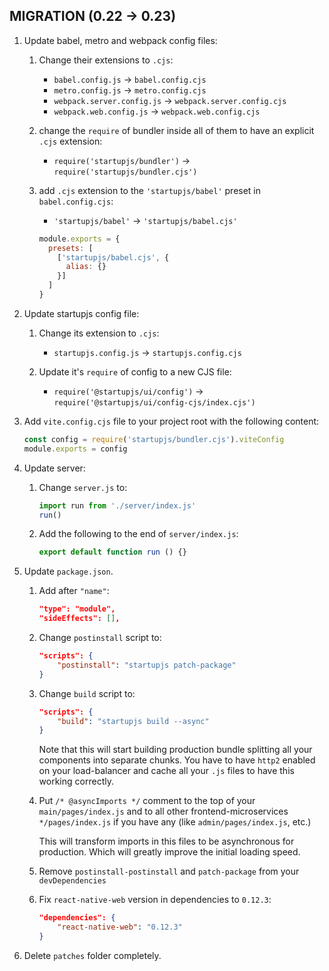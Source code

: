 ## MIGRATION (0.22 -> 0.23)

1. Update babel, metro and webpack config files:

    1. Change their extensions to `.cjs`:
        - `babel.config.js` -> `babel.config.cjs`
        - `metro.config.js` -> `metro.config.cjs`
        - `webpack.server.config.js` -> `webpack.server.config.cjs`
        - `webpack.web.config.js` -> `webpack.web.config.cjs`

    2. change the `require` of bundler inside all of them to have an explicit `.cjs` extension:
        - `require('startupjs/bundler')` -> `require('startupjs/bundler.cjs')`

    3. add `.cjs` extension to the `'startupjs/babel'` preset in `babel.config.cjs`:

        - `'startupjs/babel'` -> `'startupjs/babel.cjs'`

        ```js
        module.exports = {
          presets: [
            ['startupjs/babel.cjs', {
              alias: {}
            }]
          ]
        }
        ```

2. Update startupjs config file:

    1. Change its extension to `.cjs`:
        - `startupjs.config.js` -> `startupjs.config.cjs`

    2. Update it's `require` of config to a new CJS file:
        - `require('@startupjs/ui/config')` -> `require('@startupjs/ui/config-cjs/index.cjs')`

3. Add `vite.config.cjs` file to your project root with the following content:

    ```js
    const config = require('startupjs/bundler.cjs').viteConfig
    module.exports = config
    ```

4. Update server:

    1. Change `server.js` to:
        ```js
        import run from './server/index.js'
        run()
        ```

    2. Add the following to the end of `server/index.js`:
        ```js
        export default function run () {}
        ```

5. Update `package.json`.

    1. Add after `"name"`:
        ```json
        "type": "module",
        "sideEffects": [],
        ```

    2. Change `postinstall` script to:
        ```json
        "scripts": {
            "postinstall": "startupjs patch-package"
        }
        ```

    3. Change `build` script to:
        ```json
        "scripts": {
            "build": "startupjs build --async"
        }
        ```
        
        Note that this will start building production bundle splitting all your components into separate chunks.
        You have to have `http2` enabled on your load-balancer and cache all your `.js` files to have this working correctly.
        
    4. Put `/* @asyncImports */` comment to the top of your `main/pages/index.js` and to all other frontend-microservices `*/pages/index.js` if you have any (like `admin/pages/index.js`, etc.)
    
        This will transform imports in this files to be asynchronous for production. Which will greatly improve the initial loading speed.

    5. Remove `postinstall-postinstall` and `patch-package` from your `devDependencies`

    6. Fix `react-native-web` version in dependencies to `0.12.3`:
        ```json
        "dependencies": {
            "react-native-web": "0.12.3"
        }
        ```

6. Delete `patches` folder completely.
